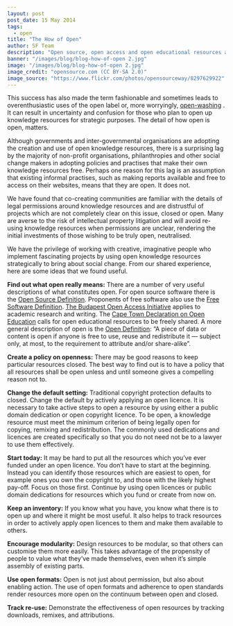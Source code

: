```yaml
---
layout: post
post_date: 15 May 2014
tags: 
  - open
title: "The How of Open"
author: SF Team
description: "Open source, open access and open educational resources are a positively disruptive force on markets and have increased choice for citizens in many different ways. Be it the manner in which you access education or learn about the way your government spends your taxes, the result is that more people know about and embrace openness than ever before."
banner: "/images/blog/blog-how-of-open 2.jpg"
image: "/images/blog/blog-how-of-open 2.jpg"
image_credit: "opensource.com (CC BY-SA 2.0)"
image_source: "https://www.flickr.com/photos/opensourceway/8297629922"
---
```


This success has also made the term fashionable and sometimes leads to overenthusiastic uses of the open label or, more worryingly, <a title="Open Washing" href="http://blog.okfn.org/2014/03/10/open-washing-the-difference-between-opening-your-data-and-simply-making-them-available/" target="_blank">open-washing</a> . It can result in uncertainty and confusion for those who plan to open up knowledge resources for strategic purposes. The detail of how open is open, matters.

Although governments and inter-governmental organisations are adopting the creation and use of open knowledge resources, there is a surprising lag by the majority of non-profit organisations, philanthropies and other social change makers in adopting policies and practises that make their own knowledge resources free. Perhaps one reason for this lag is an assumption that existing informal practises, such as making reports available and free to access on their websites, means that they are open. It does not.

We have found that co-creating communities are familiar with the details of legal permissions around knowledge resources and are distrustful of projects which are not completely clear on this issue, closed or open. Many are averse to the risk of intellectual property litigation and will avoid re-using knowledge resources when permissions are unclear, rendering the initial investments of those wishing to be truly open, neutralised.

We have the privilege of working with creative, imaginative people who implement fascinating projects by using open knowledge resources strategically to bring about social change. From our shared experience, here are some ideas that we found useful.

**Find out what open really means:** There are a number of very useful descriptions of what constitutes open. For open source software there is the <a title="OSD" href="http://opensource.org/osd-annotated" target="_blank">Open Source Definition</a>. Proponents of free software also use the <a title="FSF" href="https://www.gnu.org/philosophy/free-sw" target="_blank">Free Software Definition</a>. <a title="OAI" href="http://www.budapestopenaccessinitiative.org/read" target="_blank">The Budapest Open Access Initiative</a> applies to academic research and writing. The <a title="Cape Town Declaration" href="http://www.capetowndeclaration.org/read-the-declaration" target="_blank">Cape Town Declaration on Open Education</a> calls for open educational resources to be freely shared. A more general description of open is the <a title="Open Definition" href="http://opendefinition.org/" target="_blank">Open Definition</a>: “A piece of data or content is open if anyone is free to use, reuse and redistribute it — subject only, at most, to the requirement to attribute and/or share-alike”.

**Create a policy on openness:** There may be good reasons to keep particular resources closed. The best way to find out is to have a policy that all resources shall be open unless and until someone gives a compelling reason not to.

**Change the default setting:** Traditional copyright protection defaults to closed. Change the default by actively applying an open licence. It is necessary to take active steps to open a resource by using either a public domain dedication or open copyright licence. To be open, a knowledge resource must meet the minimum criterion of being legally open for copying, remixing and redistribution. The commonly used dedications and licences are created specifically so that you do not need not be to a lawyer to use them effectively.

**Start today:** It may be hard to put all the resources which you’ve ever funded under an open licence. You don’t have to start at the beginning. Instead you can identify those resources which are easiest to open, for example ones you own the copyright to, and those with the likely highest pay-off. Focus on those first. Continue by using open licences or public domain dedications for resources which you fund or create from now on.

**Keep an inventory:** If you know what you have, you know what there is to open up and where it might be most useful. It also helps to track resources in order to actively apply open licences to them and make them available to others.

**Encourage modularity:** Design resources to be modular, so that others can customise them more easily. This takes advantage of the propensity of people to value what they’ve made themselves, even when it’s simple assembly of existing parts.

**Use open formats:** Open is not just about permission, but also about enabling action. The use of open formats and adherence to open standards render resources more open on the continuum between open and closed.

**Track re-use:** Demonstrate the effectiveness of open resources by tracking downloads, remixes, and attributions.
